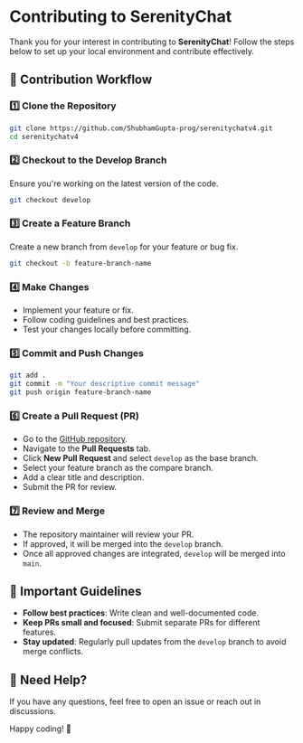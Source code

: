 # Contributing to SerenityChat

Thank you for your interest in contributing to **SerenityChat**! Follow the steps below to set up your local environment and contribute effectively.

## 📌 Contribution Workflow

### 1️⃣ Clone the Repository
```bash
git clone https://github.com/ShubhamGupta-prog/serenitychatv4.git
cd serenitychatv4
```

### 2️⃣ Checkout to the Develop Branch
Ensure you're working on the latest version of the code.
```bash
git checkout develop
```

### 3️⃣ Create a Feature Branch
Create a new branch from `develop` for your feature or bug fix.
```bash
git checkout -b feature-branch-name
```

### 4️⃣ Make Changes
- Implement your feature or fix.
- Follow coding guidelines and best practices.
- Test your changes locally before committing.

### 5️⃣ Commit and Push Changes
```bash
git add .
git commit -m "Your descriptive commit message"
git push origin feature-branch-name
```

### 6️⃣ Create a Pull Request (PR)
- Go to the [GitHub repository](https://github.com/ShubhamGupta-prog/serenitychatv4).
- Navigate to the **Pull Requests** tab.
- Click **New Pull Request** and select `develop` as the base branch.
- Select your feature branch as the compare branch.
- Add a clear title and description.
- Submit the PR for review.

### 7️⃣ Review and Merge
- The repository maintainer will review your PR.
- If approved, it will be merged into the `develop` branch.
- Once all approved changes are integrated, `develop` will be merged into `main`.

## 🛑 Important Guidelines
- **Follow best practices**: Write clean and well-documented code.
- **Keep PRs small and focused**: Submit separate PRs for different features.
- **Stay updated**: Regularly pull updates from the `develop` branch to avoid merge conflicts.

## 💬 Need Help?
If you have any questions, feel free to open an issue or reach out in discussions.

Happy coding! 🚀

